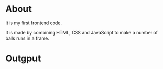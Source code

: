 # About
It is my first frontend code.

It is made by combining HTML, CSS and JavaScript to make a number of balls runs in a frame.

# Outgput
![]()